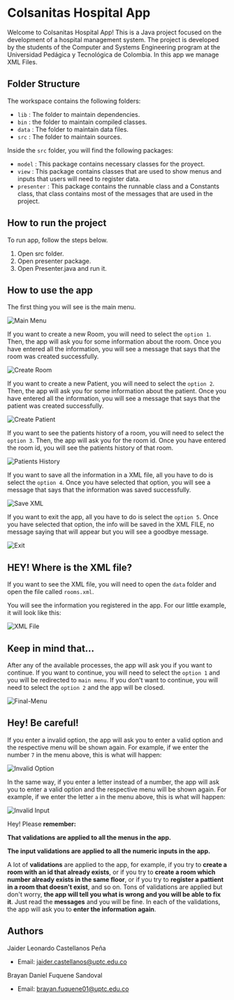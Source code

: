 # Colsanitas Hospital App

Welcome to Colsanitas Hospital App! This is a Java project focused on the development of a hospital management system. The project is developed by the students of the Computer and Systems Engineering program at the Universidad Pedágica y Tecnológica de Colombia. In this app we manage XML Files.

## Folder Structure

The workspace contains the following folders:

- `lib` : The folder to maintain dependencies.
- `bin` : the folder to maintain compiled classes.
- `data` : The folder to maintain data files.
- `src` : The folder to maintain sources.

Inside the `src` folder, you will find the following packages:

- `model` : This package contains necessary classes for the proyect.
- `view` : This package contains classes that are used to show menus and inputs that users will need to register data.
- `presenter` : This package contains the runnable class and a Constants class, that class contains most of the messages that are used in the project.

## How to run the project

To run app, follow the steps below.

1. Open src folder.
2. Open presenter package.
3. Open Presenter.java and run it.

## How to use the app

The first thing you will see is the main menu.

![Main Menu](images/Main-Menu.png)

If you want to create a new Room, you will need to select the `option 1`. Then, the app will ask you for some information about the room. Once you have entered all the information, you will see a message that says that the room was created successfully.

![Create Room](images/Create-Room.png)

If you want to create a new Patient, you will need to select the `option 2`. Then, the app will ask you for some information about the patient. Once you have entered all the information, you will see a message that says that the patient was created successfully.

![Create Patient](images/Create-Patient.png)

If you want to see the patients history of a room, you will need to select the `option 3`. Then, the app will ask you for the room id. Once you have entered the room id, you will see the patients history of that room.

![Patients History](images/Room-History.png)

If you want to save all the information in a XML file, all you have to do is select the `option 4`. Once you have selected that option, you will see a message that says that the information was saved successfully.

![Save XML](images/Save-XML.png)

If you want to exit the app, all you have to do is select the `option 5`. Once you have selected that option, the info will be saved in the XML FILE, no message saying that will appear but you will see a goodbye message.

![Exit](images/Exit.png)

## HEY! Where is the XML file?

If you want to see the XML file, you will need to open the `data` folder and open the file called `rooms.xml`.

You will see the information you registered in the app. For our little example, it will look like this:

![XML File](images/XML-File.png)

## Keep in mind that...

After any of the available processes, the app will ask you if you want to continue. If you want to continue, you will need to select the `option 1` and you will be redirected to `main menu`. If you don't want to continue, you will need to select the `option 2` and the app will be closed.

![Final-Menu](images/Final-Menu.png)

## Hey! Be careful!

If you enter a invalid option, the app will ask you to enter a valid option and the respective menu will be shown again. For example, if we enter the number `7` in the menu above, this is what will happen:

![Invalid Option](images/Invalid-Option.png)

In the same way, if you enter a letter instead of a number, the app will ask you to enter a valid option and the respective menu will be shown again. For example, if we enter the letter `a` in the menu above, this is what will happen:

![Invalid Input](images/Invalid-Input.png)

Hey! Please **remember:**

**That validations are applied to all the menus in the app.**

**The input validations are applied to all the numeric inputs in the app.**

A lot of **validations** are applied to the app, for example, if you try to **create a room with an id that already exists**, or if you try to **create a room which number already exists in the same floor**, or if you try to **register a pattient in a room that doesn't exist**, and so on. Tons of validations are applied but don't worry, **the app will tell you what is wrong and you will be able to fix it**. Just read the **messages** and you will be fine. In each of the validations, the app will ask you to **enter the information again**.

## Authors

Jaider Leonardo Castellanos Peña
- Email: jaider.castellanos@uptc.edu.co
  

Brayan Daniel Fuquene Sandoval
- Email: brayan.fuquene01@uptc.edu.co


